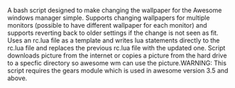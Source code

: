 A bash script designed to make changing the wallpaper for the Awesome windows manager simple. Supports changing wallpapers for multiple monitors (possible to have different wallpaper 
for each monitor) and supports reverting back to older settings if the change is not seen as fit. Uses an rc.lua file as a template and writes lua statements directly to the rc.lua 
file and replaces the previous rc.lua file with the updated one. Script downloads picture from the internet or copies a picture from the hard drive to a specfic directory so 
awesome wm can use the picture.WARNING: This script requires the gears module which is used in awesome version 3.5 and above. 


